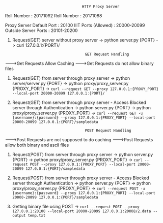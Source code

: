                                        HTTP Proxy Server

Roll Number : 20171092
Roll Number : 20171088


Proxy Server Default Port : 20100
IIIT Ports (Allowed) : 20000-20099
Outside Server Ports : 20101-20200

1. Request(GET) server without proxy server
-> python server.py {PORT}
-> curl 127.0.0.1:{PORT}/


                                        GET Request Handling
--->Get Requests Allow Caching
--->Get Requests do not allow binary files
1. Request(GET) from server through proxy server
-> python server/server.py {PORT}
-> python proxy/proxy_server.py {PROXY_PORT}
-> `curl --request GET --proxy 127.0.0.1:{PROXY_PORT} --local-port 20000-20099 127.0.0.1:{PORT}/`

2. Request(GET) from server through proxy server - Access Blocked server through Authentication
-> python server.py {PORT}
-> python proxy/proxy_server.py {PROXY_PORT}
-> `curl --request GET -u {username}:{password} --proxy 127.0.0.1:{PROXY_PORT} --local-port 20000-20099 127.0.0.1:{PORT}/sampledata`

                                        POST Request Handling
--->Post Requests are not supposed to do caching
--->Post Requests allow both binary and ascii files


1. Request(POST) from server through proxy server
-> python server.py {PORT}
-> python proxy/proxy_server.py {PROXY_PORT}
-> `curl --request POST --proxy 127.0.0.1:{PROXY_PORT} --local-port 20000-20099 127.0.0.1:{PORT}/sampledata`

2. Request(POST) from server through proxy server - Access Blocked server through Authentication
-> python server.py {PORT}
-> python proxy/proxy_server.py {PROXY_PORT}
-> `curl --request POST -u {username}:{password} --proxy 127.0.0.1:{PROXY_PORT} --local-port 20000-20099 127.0.0.1:{PORT}/sampledata`

3. Getting binary file using POST 
-> `curl --request POST --proxy 127.0.0.1:20100 --local-port 20000-20099 127.0.0.1:20008/2.data --output temp.txt`
